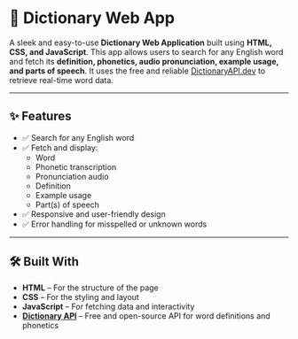 # 📘 Dictionary Web App

A sleek and easy-to-use **Dictionary Web Application** built using **HTML, CSS, and JavaScript**. This app allows users to search for any English word and fetch its **definition, phonetics, audio pronunciation, example usage, and parts of speech**. It uses the free and reliable [DictionaryAPI.dev](https://dictionaryapi.dev/) to retrieve real-time word data.

---

## ✨ Features
 
- ✅ Search for any English word
- ✅ Fetch and display:
  - Word 
  - Phonetic transcription 
  - Pronunciation audio
  - Definition
  - Example usage
  - Part(s) of speech
- ✅ Responsive and user-friendly design
- ✅ Error handling for misspelled or unknown words

---

## 🛠️ Built With

- **HTML** – For the structure of the page  
- **CSS** – For the styling and layout  
- **JavaScript** – For fetching data and interactivity  
- **[Dictionary API](https://dictionaryapi.dev/)** – Free and open-source API for word definitions and phonetics

